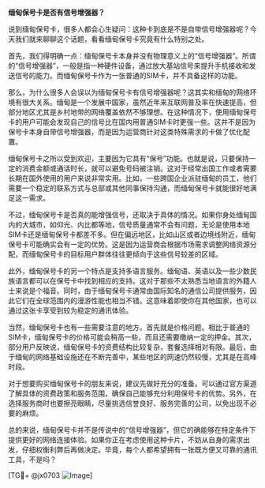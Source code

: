 **缅甸保号卡是否有信号增强器？**

说到缅甸保号卡，很多人都会心生疑问：这种卡到底是不是自带信号增强器呢？今天我们就来聊聊这个话题，看看缅甸保号卡究竟有什么特别之处。

首先，我们得明确一点：缅甸保号卡本身并没有物理意义上的“信号增强器”。所谓的“信号增强器”，一般是指一种硬件设备，通过放大基站信号来提升手机接收和发送信号的能力。而缅甸保号卡作为一张普通的SIM卡，并不具备这样的功能。

那么，为什么很多人会误以为缅甸保号卡有信号增强器呢？这其实和缅甸的网络环境有很大关系。缅甸是一个发展中国家，虽然近年来互联网普及率在快速提高，但部分地区尤其是乡村地带的网络覆盖依然不够理想。在这种情况下，使用缅甸保号卡的用户可能会发现自己的信号比在国内用普通SIM卡时更强一些。这并不是因为保号卡本身自带信号增强器，而是因为运营商针对这类特殊需求的卡做了优化配置。

缅甸保号卡之所以受到欢迎，主要因为它具有“保号”功能。也就是说，只要保持一定的消费金额或通话时长，就可以避免号码被注销。这对于经常出国工作或者需要长期在国外使用的用户来说非常实用。比如，一些跨国企业派驻缅甸的员工，他们需要一个稳定的联系方式与总部或其他同事保持沟通，而缅甸保号卡就能很好地满足这一需求。

不过，缅甸保号卡是否真的能增强信号，还取决于具体的情况。如果你身处缅甸国内的大城市，如仰光、内比都等地，信号质量通常不会有问题，无论是使用本地SIM卡还是缅甸保号卡都差不多。但在偏远地区，比如山区或者边境线附近，缅甸保号卡可能确实会有一定的优势。这是因为运营商会根据市场需求调整网络资源分配，而缅甸保号卡的目标用户群体往往更倾向于这些信号较差的区域。

此外，缅甸保号卡的另一个特点是支持多语言服务。缅甸语、英语以及一些少数民族语言都可以在保号卡中找到相应的支持。这对于那些不太熟悉当地语言的外籍人士来说是个福音。同时，由于缅甸保号卡通常由国际知名的通信公司提供服务，因此它们在全球范围内的漫游性能也相当不错。这意味着即使你在其他国家，也可以通过这张卡享受到较为稳定的通讯体验。

当然，缅甸保号卡也有一些需要注意的地方。首先就是价格问题。相比于普通的SIM卡，缅甸保号卡的价格可能会稍高一些，而且还需要缴纳一定的押金。其次，部分用户反映说，缅甸保号卡的资费结构比较复杂，套餐选择相对有限。最后，由于缅甸的网络基础设施还在不断完善中，某些地区的网速仍然较慢，尤其是在高峰时段。

对于想要购买缅甸保号卡的朋友来说，建议先做好充分的准备。可以通过官方渠道了解具体的资费政策和服务范围，确保自己能够充分利用保号卡的优势。另外，在选择服务商时也要擦亮眼睛，尽量挑选信誉良好、服务完善的公司，以免出现不必要的麻烦。

总的来说，缅甸保号卡并不是传说中的“信号增强器”，但它的确能够在特定条件下提供更好的网络连接体验。如果你正在考虑使用这种卡片，不妨从自身的需求出发，仔细权衡利弊后再做决定。毕竟，每个人都希望拥有一张既方便又可靠的通讯工具，不是吗？

[TG💪+ @jx0703 ![Image](https://github.com/user-attachments/assets/dbca1d08-cadb-493c-b0ec-ad6f7a83f270)]